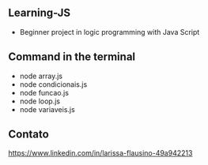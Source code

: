 ## Learning-JS

- Beginner project in logic programming with Java Script

## Command in the terminal

- node array.js
- node condicionais.js
- node funcao.js
- node loop.js
- node variaveis.js

## Contato

https://www.linkedin.com/in/larissa-flausino-49a942213
